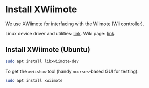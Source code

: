 # Install XWiimote

We use XWiimote for interfacing with the Wiimote (Wii controller).

Linux device driver and utilities: [link](https://github.com/dvdhrm/xwiimote). Wiki page: [link](https://wiki.archlinux.org/index.php/XWiimote).

## Install XWiimote (Ubuntu)

```bash
sudo apt install libxwiimote-dev
```

To get the `xwiishow` tool (handy `ncurses`-based GUI for testing):

```bash
sudo apt install xwiimote
```
